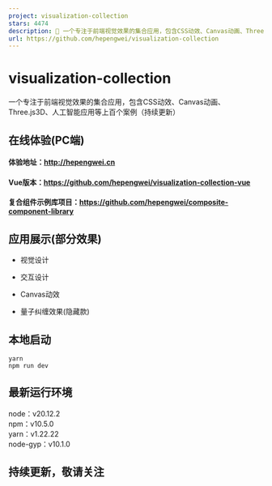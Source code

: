 ```yaml
---
project: visualization-collection
stars: 4474
description: 🌈 一个专注于前端视觉效果的集合应用，包含CSS动效、Canvas动画、Three.js3D、人工智能应用等上百个案例（持续更新）
url: https://github.com/hepengwei/visualization-collection
---
```


visualization-collection
========================

一个专注于前端视觉效果的集合应用，包含CSS动效、Canvas动画、Three.js3D、人工智能应用等上百个案例（持续更新）

在线体验(PC端)
---------

#### 体验地址：http://hepengwei.cn

#### Vue版本：https://github.com/hepengwei/visualization-collection-vue

#### 复合组件示例库项目：https://github.com/hepengwei/composite-component-library

  

应用展示(部分效果)
----------

-   视觉设计

-   交互设计

-   Canvas动效

-   量子纠缠效果(隐藏款)

  

本地启动
----

```
yarn
npm run dev
```

最新运行环境
------

node：v20.12.2  
npm：v10.5.0  
yarn：v1.22.22  
node-gyp：v10.1.0  

持续更新，敬请关注
---------
